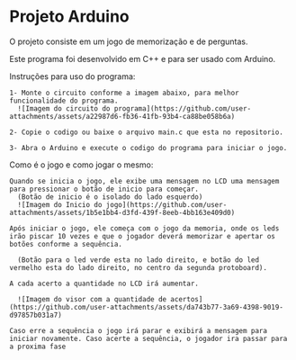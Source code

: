 # Projeto Arduino

  O projeto consiste em um jogo de memorização e de perguntas.

  Este programa foi desenvolvido em C++ e para ser usado com Arduino. 

  Instruções para uso do programa:

    1- Monte o circuito conforme a imagem abaixo, para melhor funcionalidade do programa.
      ![Imagem do circuito do programa](https://github.com/user-attachments/assets/a22987d6-fb36-41fb-93b4-ca88be058b6a)

    2- Copie o codigo ou baixe o arquivo main.c que esta no repositorio.

    3- Abra o Arduino e execute o codigo do programa para iniciar o jogo.


Como é o jogo e como jogar o mesmo:

    Quando se inicia o jogo, ele exibe uma mensagem no LCD uma mensagem para pressionar o botão de inicio para começar.
      (Botão de inicio é o isolado do lado esquerdo)
      ![Imagem do Inicio do jogo](https://github.com/user-attachments/assets/1b5e1bb4-d3fd-439f-8eeb-4bb163e409d0)

    Após iniciar o jogo, ele começa com o jogo da memoria, onde os leds irão piscar 10 vezes e que o jogador deverá memorizar e apertar os botões conforme a sequência. 

      (Botão para o led verde esta no lado direito, e botão do led vermelho esta do lado direito, no centro da segunda protoboard).
      
    A cada acerto a quantidade no LCD irá aumentar.

      ![Imagem do visor com a quantidade de acertos](https://github.com/user-attachments/assets/da743b77-3a69-4398-9019-d97857b031a7)

    Caso erre a sequência o jogo irá parar e exibirá a mensagem para iniciar novamente. Caso acerte a sequência, o jogador ira passar para a proxima fase
